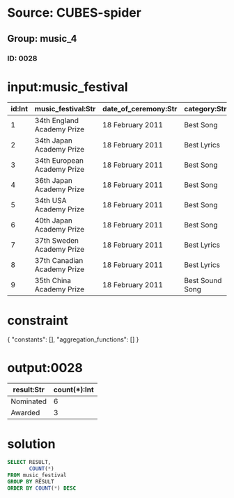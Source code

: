 # Source: CUBES-spider
## Group: music_4
### ID: 0028

# input:music_festival

| id:Int | music_festival:Str | date_of_ceremony:Str | category:Str | volume:Int | result:Str |
|---|---|---|---|---|---|
| 1 | 34th England Academy Prize | 18 February 2011 | Best Song | 1 | Nominated |
| 2 | 34th Japan Academy Prize | 18 February 2011 | Best Lyrics | 2 | Nominated |
| 3 | 34th European Academy Prize | 18 February 2011 | Best Song | 3 | Awarded |
| 4 | 36th Japan Academy Prize | 18 February 2011 | Best Song | 4 | Awarded |
| 5 | 34th USA Academy Prize | 18 February 2011 | Best Song | 5 | Nominated |
| 6 | 40th Japan Academy Prize | 18 February 2011 | Best Song | 6 | Nominated |
| 7 | 37th Sweden Academy Prize | 18 February 2011 | Best Lyrics | 7 | Nominated |
| 8 | 37th Canadian Academy Prize | 18 February 2011 | Best Lyrics | 8 | Nominated |
| 9 | 35th China Academy Prize | 18 February 2011 | Best Sound Song | 9 | Awarded |

# constraint

{
  "constants": [],
  "aggregation_functions": []
}

# output:0028

| result:Str | count(*):Int |
|---|---|
| Nominated | 6 |
| Awarded | 3 |

# solution

```sql
SELECT RESULT,
       COUNT(*)
FROM music_festival
GROUP BY RESULT
ORDER BY COUNT(*) DESC
```
